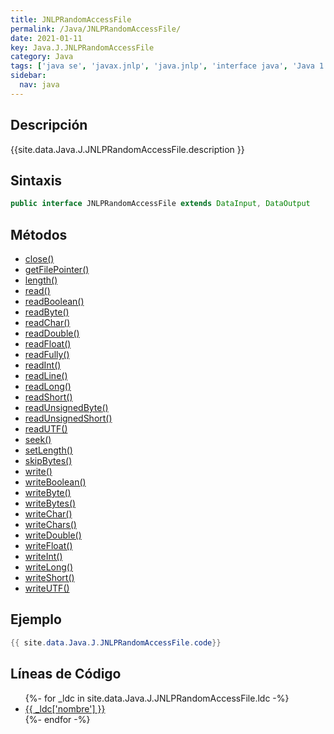 ```yaml
---
title: JNLPRandomAccessFile
permalink: /Java/JNLPRandomAccessFile/
date: 2021-01-11
key: Java.J.JNLPRandomAccessFile
category: Java
tags: ['java se', 'javax.jnlp', 'java.jnlp', 'interface java', 'Java 1.4.2']
sidebar: 
  nav: java
---
```


## Descripción
{{site.data.Java.J.JNLPRandomAccessFile.description }}

## Sintaxis
~~~java
public interface JNLPRandomAccessFile extends DataInput, DataOutput
~~~

## Métodos
* [close()](/Java/JNLPRandomAccessFile/close)
* [getFilePointer()](/Java/JNLPRandomAccessFile/getFilePointer)
* [length()](/Java/JNLPRandomAccessFile/length)
* [read()](/Java/JNLPRandomAccessFile/read)
* [readBoolean()](/Java/JNLPRandomAccessFile/readBoolean)
* [readByte()](/Java/JNLPRandomAccessFile/readByte)
* [readChar()](/Java/JNLPRandomAccessFile/readChar)
* [readDouble()](/Java/JNLPRandomAccessFile/readDouble)
* [readFloat()](/Java/JNLPRandomAccessFile/readFloat)
* [readFully()](/Java/JNLPRandomAccessFile/readFully)
* [readInt()](/Java/JNLPRandomAccessFile/readInt)
* [readLine()](/Java/JNLPRandomAccessFile/readLine)
* [readLong()](/Java/JNLPRandomAccessFile/readLong)
* [readShort()](/Java/JNLPRandomAccessFile/readShort)
* [readUnsignedByte()](/Java/JNLPRandomAccessFile/readUnsignedByte)
* [readUnsignedShort()](/Java/JNLPRandomAccessFile/readUnsignedShort)
* [readUTF()](/Java/JNLPRandomAccessFile/readUTF)
* [seek()](/Java/JNLPRandomAccessFile/seek)
* [setLength()](/Java/JNLPRandomAccessFile/setLength)
* [skipBytes()](/Java/JNLPRandomAccessFile/skipBytes)
* [write()](/Java/JNLPRandomAccessFile/write)
* [writeBoolean()](/Java/JNLPRandomAccessFile/writeBoolean)
* [writeByte()](/Java/JNLPRandomAccessFile/writeByte)
* [writeBytes()](/Java/JNLPRandomAccessFile/writeBytes)
* [writeChar()](/Java/JNLPRandomAccessFile/writeChar)
* [writeChars()](/Java/JNLPRandomAccessFile/writeChars)
* [writeDouble()](/Java/JNLPRandomAccessFile/writeDouble)
* [writeFloat()](/Java/JNLPRandomAccessFile/writeFloat)
* [writeInt()](/Java/JNLPRandomAccessFile/writeInt)
* [writeLong()](/Java/JNLPRandomAccessFile/writeLong)
* [writeShort()](/Java/JNLPRandomAccessFile/writeShort)
* [writeUTF()](/Java/JNLPRandomAccessFile/writeUTF)

## Ejemplo
~~~java
{{ site.data.Java.J.JNLPRandomAccessFile.code}}
~~~

## Líneas de Código
<ul>
{%- for _ldc in site.data.Java.J.JNLPRandomAccessFile.ldc -%}
   <li>
       <a href="{{_ldc['url'] }}">{{ _ldc['nombre'] }}</a>
   </li>
{%- endfor -%}
</ul>
